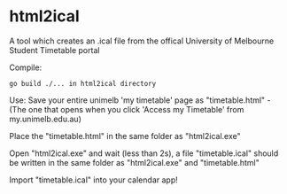 # html2ical
A tool which creates an .ical file from the offical University of Melbourne Student Timetable portal

Compile:
    
    go build ./... in html2ical directory

Use:  Save your entire unimelb 'my timetable' page as "timetable.html" - (The one that opens when you click 'Access my Timetable' from my.unimelb.edu.au)

Place the "timetable.html" in the same folder as "html2ical.exe"

Open "html2ical.exe" and wait (less than 2s), a file "timetable.ical" should be written in the same folder as "html2ical.exe" and "timetable.html"

Import "timetable.ical" into your calendar app!
